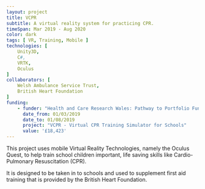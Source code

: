 ```yaml
---
layout: project
title: VCPR
subtitle: A virtual reality system for practicing CPR. 
timeSpan: Mar 2019 - Aug 2020
color: dark
tags: [ VR, Training, Mobile ]
technologies: [
    Unity3D, 
    C#, 
    VRTK, 
    Oculus
]
collaborators: [
    Welsh Ambulance Service Trust, 
    British Heart Foundation
]
funding: 
    - funder: "Health and Care Research Wales: Pathway to Portfolio Funding"
      date_from: 01/03/2019
      date_to: 01/08/2019
      project: "VCPR - Virtual CPR Training Simulator for Schools"
      value: '£18,423'
---
```


This project uses mobile Virtual Reality Technologies, namely the Oculus Quest, to help train school children important, life saving skills like Cardio-Pulmonary Resuscitation (CPR).

It is designed to be taken in to schools and used to supplement first aid training that is provided by the British Heart Foundation.
